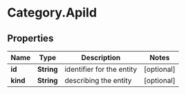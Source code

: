 # Category.ApiId

## Properties
Name | Type | Description | Notes
------------ | ------------- | ------------- | -------------
**id** | **String** | identifier for the entity | [optional] 
**kind** | **String** | describing the entity | [optional] 


